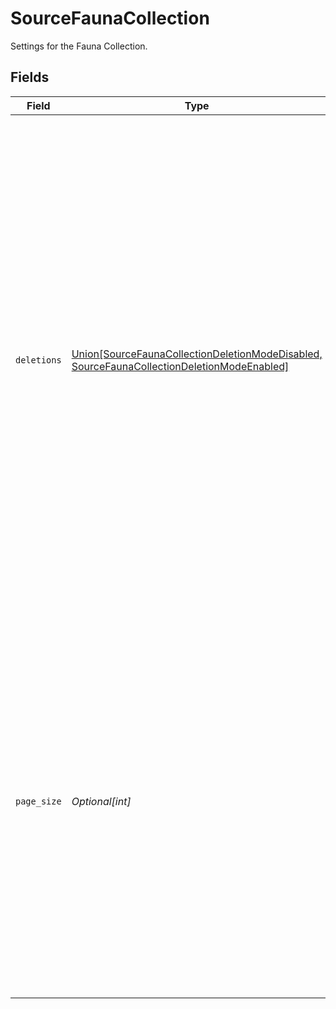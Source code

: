 # SourceFaunaCollection

Settings for the Fauna Collection.


## Fields

| Field                                                                                                                                                                                                                                                                                                                                                                            | Type                                                                                                                                                                                                                                                                                                                                                                             | Required                                                                                                                                                                                                                                                                                                                                                                         | Description                                                                                                                                                                                                                                                                                                                                                                      |
| -------------------------------------------------------------------------------------------------------------------------------------------------------------------------------------------------------------------------------------------------------------------------------------------------------------------------------------------------------------------------------- | -------------------------------------------------------------------------------------------------------------------------------------------------------------------------------------------------------------------------------------------------------------------------------------------------------------------------------------------------------------------------------- | -------------------------------------------------------------------------------------------------------------------------------------------------------------------------------------------------------------------------------------------------------------------------------------------------------------------------------------------------------------------------------- | -------------------------------------------------------------------------------------------------------------------------------------------------------------------------------------------------------------------------------------------------------------------------------------------------------------------------------------------------------------------------------- |
| `deletions`                                                                                                                                                                                                                                                                                                                                                                      | [Union[SourceFaunaCollectionDeletionModeDisabled, SourceFaunaCollectionDeletionModeEnabled]](../../models/shared/sourcefaunacollectiondeletionmode.md)                                                                                                                                                                                                                           | :heavy_check_mark:                                                                                                                                                                                                                                                                                                                                                               | <b>This only applies to incremental syncs.</b> <br><br/>Enabling deletion mode informs your destination of deleted documents.<br><br/>Disabled - Leave this feature disabled, and ignore deleted documents.<br><br/>Enabled - Enables this feature. When a document is deleted, the connector exports a record with a "deleted at" column containing the time that the document was deleted. |
| `page_size`                                                                                                                                                                                                                                                                                                                                                                      | *Optional[int]*                                                                                                                                                                                                                                                                                                                                                                  | :heavy_minus_sign:                                                                                                                                                                                                                                                                                                                                                               | The page size used when reading documents from the database. The larger the page size, the faster the connector processes documents. However, if a page is too large, the connector may fail. <br><br/>Choose your page size based on how large the documents are. <br><br/>See <a href="https://docs.fauna.com/fauna/current/learn/understanding/types#page">the docs</a>.      |